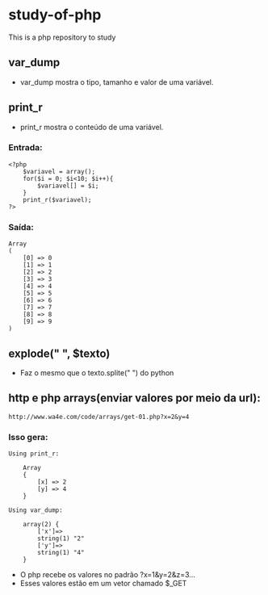 # study-of-php
This is a php repository to study
## var_dump
- var_dump mostra o tipo, tamanho e valor de uma variável.
## print_r
- print_r mostra o conteúdo de uma variável.
### Entrada:
```
<?php
    $variavel = array();
    for($i = 0; $i<10; $i++){
        $variavel[] = $i; 
    }
    print_r($variavel);
?>
```
### Saída:
```
Array
(
    [0] => 0
    [1] => 1
    [2] => 2
    [3] => 3
    [4] => 4
    [5] => 5
    [6] => 6
    [7] => 7
    [8] => 8
    [9] => 9
)
```
## explode(" ", $texto)
- Faz o mesmo que o texto.splite(" ") do python
## http e php arrays(enviar valores por meio da url):
```
http://www.wa4e.com/code/arrays/get-01.php?x=2&y=4
```
### Isso gera:
```
Using print_r:

    Array
    {
        [x] => 2
        [y] => 4
    }

Using var_dump:

    array(2) {
        ['x']=>
        string(1) "2"
        ['y']=>
        string(1) "4"
    }
```
- O php recebe os valores no padrão ?x=1&y=2&z=3...
- Esses valores estão em um vetor chamado $_GET
